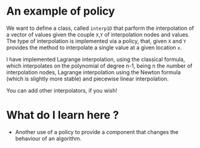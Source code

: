 # An example of policy # 

We want to define a class, called `interp1D`
that parform the interpolation of a vector of values given the couple
`X`,`Y` of interpolation nodes and values. The type of interpolation is
implemented via a policy, that, given `X` and `Y` provides the method to
interpolate a single value at a given location `x`.

I have implemented Lagrange interpolation, using the classical
formula, which interpolates on the polynomial of degree n-1, being n
the number of interpolation nodes, Lagrange interpolation using the
Newton formula (which is slightly more stable) and piecewise linear
interpolation.

You can add other interpolators, if you wish!

# What do I learn here ? #
- Another use of a policy to provide a component that changes the behaviour of an algorithm.

